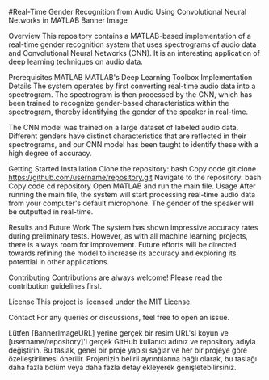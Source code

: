 #Real-Time Gender Recognition from Audio Using Convolutional Neural Networks in MATLAB
Banner Image

Overview
This repository contains a MATLAB-based implementation of a real-time gender recognition system that uses spectrograms of audio data and Convolutional Neural Networks (CNN). It is an interesting application of deep learning techniques on audio data.

Prerequisites
MATLAB
MATLAB's Deep Learning Toolbox
Implementation Details
The system operates by first converting real-time audio data into a spectrogram. The spectrogram is then processed by the CNN, which has been trained to recognize gender-based characteristics within the spectrogram, thereby identifying the gender of the speaker in real-time.

The CNN model was trained on a large dataset of labeled audio data. Different genders have distinct characteristics that are reflected in their spectrograms, and our CNN model has been taught to identify these with a high degree of accuracy.

Getting Started
Installation
Clone the repository:
bash
Copy code
git clone https://github.com/username/repository.git
Navigate to the repository:
bash
Copy code
cd repository
Open MATLAB and run the main file.
Usage
After running the main file, the system will start processing real-time audio data from your computer's default microphone. The gender of the speaker will be outputted in real-time.

Results and Future Work
The system has shown impressive accuracy rates during preliminary tests. However, as with all machine learning projects, there is always room for improvement. Future efforts will be directed towards refining the model to increase its accuracy and exploring its potential in other applications.

Contributing
Contributions are always welcome! Please read the contribution guidelines first.

License
This project is licensed under the MIT License.

Contact
For any queries or discussions, feel free to open an issue.

Lütfen [BannerImageURL] yerine gerçek bir resim URL'si koyun ve [username/repository]'i gerçek GitHub kullanıcı adınız ve repository adıyla değiştirin. Bu taslak, genel bir proje yapısı sağlar ve her bir projeye göre özelleştirilmesi önerilir. Projenizin belirli ayrıntılarına bağlı olarak, bu taslağı daha fazla bölüm veya daha fazla detay ekleyerek genişletebilirsiniz.
